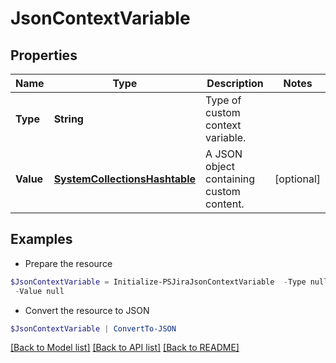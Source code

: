 # JsonContextVariable
## Properties

Name | Type | Description | Notes
------------ | ------------- | ------------- | -------------
**Type** | **String** | Type of custom context variable. | 
**Value** | [**SystemCollectionsHashtable**](.md) | A JSON object containing custom content. | [optional] 

## Examples

- Prepare the resource
```powershell
$JsonContextVariable = Initialize-PSJiraJsonContextVariable  -Type null `
 -Value null
```

- Convert the resource to JSON
```powershell
$JsonContextVariable | ConvertTo-JSON
```

[[Back to Model list]](../README.md#documentation-for-models) [[Back to API list]](../README.md#documentation-for-api-endpoints) [[Back to README]](../README.md)

